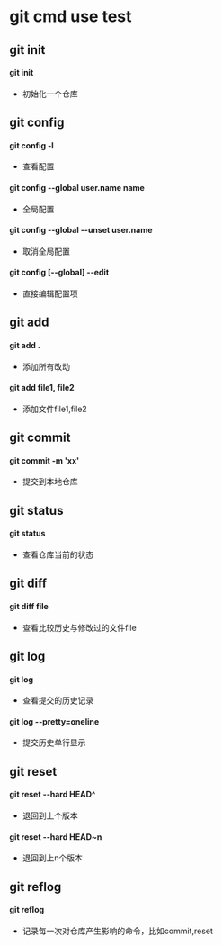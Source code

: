 git cmd use test
===

## git init

#### git init
- 初始化一个仓库



## git config

#### git config -l
- 查看配置

#### git config --global user.name name
- 全局配置

#### git config --global --unset user.name
- 取消全局配置

#### git config [--global] --edit
- 直接编辑配置项



## git add

#### git add .
- 添加所有改动

#### git add file1, file2
- 添加文件file1,file2


## git commit

#### git commit -m 'xx'
- 提交到本地仓库



## git status

#### git status 
- 查看仓库当前的状态



## git diff

#### git diff file
- 查看比较历史与修改过的文件file



## git log

#### git log
- 查看提交的历史记录

#### git log --pretty=oneline
- 提交历史单行显示



## git reset

#### git reset --hard HEAD^
- 退回到上个版本

#### git reset --hard HEAD~n
- 退回到上n个版本



## git reflog

#### git reflog 
- 记录每一次对仓库产生影响的命令，比如commit,reset